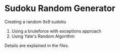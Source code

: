 # Sudoku Random Generator
Creating a random 9x9 sudoku
1. Using a bruteforce with exceptions approach
2. Using Yate's Random Algorithm

Details are explained in the files.
